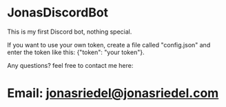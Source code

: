 # JonasDiscordBot

This is my first Discord bot, nothing special.

If you want to use your own token, create a file called "config.json" and enter the token like this: {"token": "your token"}. 

Any questions? feel free to contact me here:
# Email: jonasriedel@jonasriedel.com
